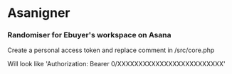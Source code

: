 # Asanigner

### Randomiser for Ebuyer's workspace on Asana

Create a personal access token and replace comment in /src/core.php

Will look like 'Authorization: Bearer 0/XXXXXXXXXXXXXXXXXXXXXXXXX'
